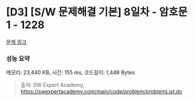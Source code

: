 # [D3] [S/W 문제해결 기본] 8일차 - 암호문1 - 1228 

[문제 링크](https://swexpertacademy.com/main/code/problem/problemDetail.do?contestProbId=AV14w-rKAHACFAYD) 

### 성능 요약

메모리: 23,440 KB, 시간: 155 ms, 코드길이: 1,448 Bytes



> 출처: SW Expert Academy, https://swexpertacademy.com/main/code/problem/problemList.do